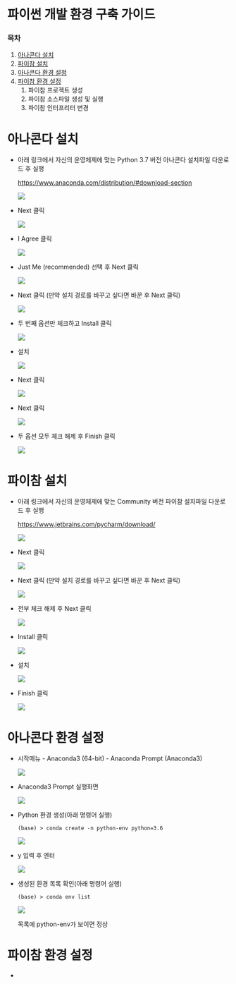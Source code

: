 # 파이썬 개발 환경 구축 가이드

### 목차

1. [아나콘다 설치](#아나콘다-설치)
2. [파이참 설치](#파이참-설치)
3. [아나콘다 환경 설정](#아나콘다-환경-설정)
4. [파이참 환경 설정](#파이참-환경-설정)
   1. 파이참 프로젝트 생성
   2. 파이참 소스파일 생성 및 실행
   3. 파이참 인터프리터 변경



# 아나콘다 설치

- 아래 링크에서 자신의 운영체제에 맞는 Python 3.7 버전 아나콘다 설치파일 다운로드 후 실행

  https://www.anaconda.com/distribution/#download-section

  ![](./images/1-1.png)

  

- Next 클릭

  ![](./images/1-2.png)

  

- I Agree 클릭

  ![](./images/1-3.png)

  

- Just Me (recommended) 선택 후 Next 클릭

  ![](./images/1-4.png)



- Next 클릭 (만약 설치 경로를 바꾸고 싶다면 바꾼 후 Next 클릭)

  ![](./images/1-5.png)

  

- 두 번째 옵션만 체크하고 Install 클릭

  ![](./images/1-6.png)

  

- 설치

  ![](./images/1-7.png)

  

- Next 클릭

  ![](./images/1-8.png)

  

- Next 클릭

  ![](./images/1-9.png)



- 두 옵션 모두 체크 해제 후 Finish 클릭

  ![](./images/1-10.png)





# 파이참 설치

- 아래 링크에서 자신의 운영체제에 맞는 Community 버전 파이참 설치파일 다운로드 후 실행

  https://www.jetbrains.com/pycharm/download/

  ![](./images/2-1.png)

  

- Next 클릭

  ![](./images/2-2.png)

  

- Next 클릭 (만약 설치 경로를 바꾸고 싶다면 바꾼 후 Next 클릭)

  ![](./images/2-3.png)

  

- 전부 체크 해제 후 Next 클릭

  ![](./images/2-4.png)

  

- Install 클릭

  ![](./images/2-5.png)

  

- 설치

  ![](./images/2-6.png)

  

- Finish 클릭

  ![](./images/2-7.png)





# 아나콘다 환경 설정

- 시작메뉴 - Anaconda3 (64-bit) - Anaconda Prompt (Anaconda3)

  ![](./images/3-1.png)

  

- Anaconda3 Prompt 실행화면

  ![](./images/3-2.png)



- Python 환경 생성(아래 명령어 실행)

  ```
  (base) > conda create -n python-env python=3.6
  ```

  ![](./images/3-3.png)

  

- y 입력 후 엔터

  ![](./images/3-4.png)

  

- 생성된 환경 목록 확인(아래 명령어 실행)

   ```
  (base) > conda env list
   ```

  ![](./images/3-5.png)

  목록에 python-env가 보이면 정상



# 파이참 환경 설정

- 